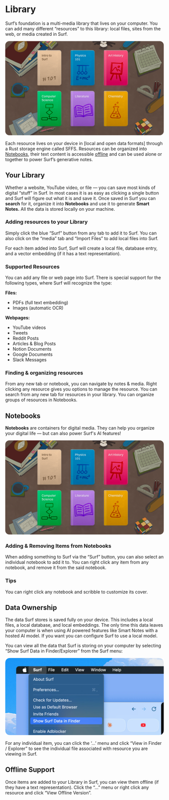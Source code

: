 # Library

Surf’s foundation is a multi-media library that lives on your computer. You can add many different “resources” to this library: local files, sites from the web, or media created in Surf.

![notebooks](./assets/readme/notebook-grid.png)

Each resource lives on your device in [local and open data formats] through a Rust storage engine called SFFS. Resources can be organized into [Notebooks](/docs/LIBRARY.md#notebooks), their text content is accessible [offline](/docs/LIBRARY.md#offline) and can be used alone or together to power Surf’s generative notes.

## Your Library

Whether a website, YouTube video, or file — you can save most kinds of digital “stuff” in Surf. In most cases it is as easy as clicking a single button and Surf will figure out what it is and save it. Once saved in Surf you can **search** for it, organize it into **Notebooks** and use it to generate **Smart Notes.** All the data is stored locally on your machine.

### Adding resources to your Library

Simply click the blue “Surf” button from any tab to add it to Surf. You can also click on the “media” tab and “Import Files” to add local files into Surf.

For each item added into Surf, Surf will create a local file, database entry, and a vector embedding (if it has a text representation).

### Supported Resources

You can add any file or web page into Surf. There is special support for the following types, where Surf will recognize the type:

**Files:**

- PDFs (full text embedding)
- Images (automatic OCR)

**Webpages:**

- YouTube videos
- Tweets
- Reddit Posts
- Articles & Blog Posts
- Notion Documents
- Google Documents
- Slack Messages

### Finding & organizing resources

From any new tab or notebook, you can navigate by notes & media. Right clicking any resource gives you options to manage the resource. You can search from any new tab for resources in your library. You can organize groups of resources in Notebooks.

## Notebooks

**Notebooks** are containers for digital media. They can help you organize your digital life — but can also power Surf's AI features!

![notebooks](/docs/assets/readme/notebook-grid.png)

### Adding & Removing Items from Notebooks

When adding something to Surf via the “Surf” button, you can also select an individual notebook to add it to. You can right click any item from any notebook, and remove it from the said notebook.

### Tips

You can right click any notebook and scribble to customize its cover.

## Data Ownership

The data Surf stores is saved fully on your device. This includes a local files, a local database, and local embeddings. The only time this data leaves your computer is when using AI powered features like Smart Notes with a hosted AI model. If you want you can configure Surf to use a local model.

You can view all the data that Surf is storing on your computer by selecting “Show Surf Data in Finder/Explorer” from the Surf menu:

![image.png](./assets/library/open-data.png)

For any individual item, you can click the ‘…’ menu and click “View in Finder / Explorer” to see the individual file associated with resource you are viewing in Surf.

## Offline Support

Once items are added to your Library in Surf, you can view them offline (if they have a text representation). Click the “…” menu or right click any resource and click “View Offline Version”.
